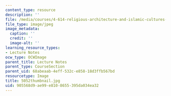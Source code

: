 ```yaml
---
content_type: resource
description: ''
file: /media/courses/4-614-religious-architecture-and-islamic-cultures-fall-2002/905568d9ae99e8108655395da034ea32_5052thumbnail.jpg
file_type: image/jpeg
image_metadata:
  caption: ''
  credit: ''
  image-alt: ''
learning_resource_types:
- Lecture Notes
ocw_type: OCWImage
parent_title: Lecture Notes
parent_type: CourseSection
parent_uid: 68abeaab-4eff-532c-e858-18d3ffb567bd
resourcetype: Image
title: 5052thumbnail.jpg
uid: 905568d9-ae99-e810-8655-395da034ea32
---
```

